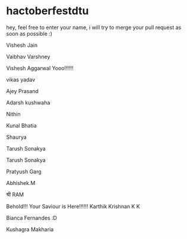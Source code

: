 # hactoberfestdtu
hey, feel free to enter your name, i will try to merge your pull request as soon as possible :)

Vishesh Jain 

Vaibhav Varshney

Vishesh Aggarwal Yooo!!!!!!

vikas yadav

Ajey Prasand

Adarsh kushwaha


Nithin

Kunal Bhatia

Shaurya

Tarush Sonakya

Tarush Sonakya

Pratyush Garg

Abhishek.M

श्री RAM

Behold!!! Your Saviour is Here!!!!!!
Karthik Krishnan K K

Bianca Fernandes :D


Kushagra Makharia

